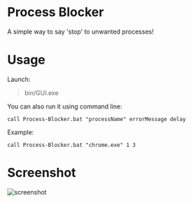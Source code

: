 # Process Blocker
A simple way to say 'stop' to unwanted processes!

# Usage
Launch:
> bin/GUI.exe

You can also run it using command line:

    call Process-Blocker.bat "processName" errorMessage delay

Example:

    call Process-Blocker.bat "chrome.exe" 1 3

# Screenshot
![screenshot](https://i.imgur.com/nE23lMD.png)
